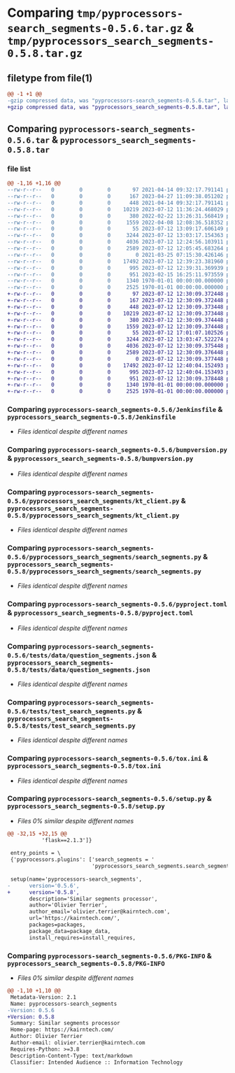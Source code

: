 # Comparing `tmp/pyprocessors-search_segments-0.5.6.tar.gz` & `tmp/pyprocessors_search_segments-0.5.8.tar.gz`

## filetype from file(1)

```diff
@@ -1 +1 @@
-gzip compressed data, was "pyprocessors-search_segments-0.5.6.tar", last modified: Wed Jul 12 13:09:38 2023, max compression
+gzip compressed data, was "pyprocessors_search_segments-0.5.8.tar", last modified: Fri Jan  1 00:00:00 2016, max compression
```

## Comparing `pyprocessors-search_segments-0.5.6.tar` & `pyprocessors_search_segments-0.5.8.tar`

### file list

```diff
@@ -1,16 +1,16 @@
--rw-r--r--   0        0        0       97 2021-04-14 09:32:17.791141 pyprocessors-search_segments-0.5.6/.dockerignore
--rw-r--r--   0        0        0      167 2023-04-27 11:09:38.051202 pyprocessors-search_segments-0.5.6/.gitignore
--rw-r--r--   0        0        0      448 2021-04-14 09:32:17.791141 pyprocessors-search_segments-0.5.6/Dockerfile
--rw-r--r--   0        0        0    10219 2023-07-12 11:36:24.468029 pyprocessors-search_segments-0.5.6/Jenkinsfile
--rw-r--r--   0        0        0      380 2022-02-22 13:26:31.568419 pyprocessors-search_segments-0.5.6/README.md
--rw-r--r--   0        0        0     1559 2022-04-08 12:08:36.518352 pyprocessors-search_segments-0.5.6/bumpversion.py
--rw-r--r--   0        0        0       55 2023-07-12 13:09:17.606149 pyprocessors-search_segments-0.5.6/pyprocessors_search_segments/__init__.py
--rw-r--r--   0        0        0     3244 2023-07-12 13:03:17.154363 pyprocessors-search_segments-0.5.6/pyprocessors_search_segments/kt_client.py
--rw-r--r--   0        0        0     4036 2023-07-12 12:24:56.103911 pyprocessors-search_segments-0.5.6/pyprocessors_search_segments/search_segments.py
--rw-r--r--   0        0        0     2589 2023-07-12 12:05:45.683264 pyprocessors-search_segments-0.5.6/pyproject.toml
--rw-r--r--   0        0        0        0 2021-03-25 07:15:30.426146 pyprocessors-search_segments-0.5.6/tests/__init__.py
--rw-r--r--   0        0        0    17492 2023-07-12 12:39:23.381960 pyprocessors-search_segments-0.5.6/tests/data/question_segments.json
--rw-r--r--   0        0        0      995 2023-07-12 12:39:31.369939 pyprocessors-search_segments-0.5.6/tests/test_search_segments.py
--rw-r--r--   0        0        0      951 2023-02-15 16:25:11.973559 pyprocessors-search_segments-0.5.6/tox.ini
--rw-r--r--   0        0        0     1340 1970-01-01 00:00:00.000000 pyprocessors-search_segments-0.5.6/setup.py
--rw-r--r--   0        0        0     2525 1970-01-01 00:00:00.000000 pyprocessors-search_segments-0.5.6/PKG-INFO
+-rw-r--r--   0        0        0       97 2023-07-12 12:30:09.372448 pyprocessors_search_segments-0.5.8/.dockerignore
+-rw-r--r--   0        0        0      167 2023-07-12 12:30:09.372448 pyprocessors_search_segments-0.5.8/.gitignore
+-rw-r--r--   0        0        0      448 2023-07-12 12:30:09.373448 pyprocessors_search_segments-0.5.8/Dockerfile
+-rw-r--r--   0        0        0    10219 2023-07-12 12:30:09.373448 pyprocessors_search_segments-0.5.8/Jenkinsfile
+-rw-r--r--   0        0        0      380 2023-07-12 12:30:09.374448 pyprocessors_search_segments-0.5.8/README.md
+-rw-r--r--   0        0        0     1559 2023-07-12 12:30:09.374448 pyprocessors_search_segments-0.5.8/bumpversion.py
+-rw-r--r--   0        0        0       55 2023-07-12 17:01:07.102526 pyprocessors_search_segments-0.5.8/pyprocessors_search_segments/__init__.py
+-rw-r--r--   0        0        0     3244 2023-07-12 13:03:47.522274 pyprocessors_search_segments-0.5.8/pyprocessors_search_segments/kt_client.py
+-rw-r--r--   0        0        0     4036 2023-07-12 12:30:09.375448 pyprocessors_search_segments-0.5.8/pyprocessors_search_segments/search_segments.py
+-rw-r--r--   0        0        0     2589 2023-07-12 12:30:09.376448 pyprocessors_search_segments-0.5.8/pyproject.toml
+-rw-r--r--   0        0        0        0 2023-07-12 12:30:09.377448 pyprocessors_search_segments-0.5.8/tests/__init__.py
+-rw-r--r--   0        0        0    17492 2023-07-12 12:40:04.152493 pyprocessors_search_segments-0.5.8/tests/data/question_segments.json
+-rw-r--r--   0        0        0      995 2023-07-12 12:40:04.153493 pyprocessors_search_segments-0.5.8/tests/test_search_segments.py
+-rw-r--r--   0        0        0      951 2023-07-12 12:30:09.378448 pyprocessors_search_segments-0.5.8/tox.ini
+-rw-r--r--   0        0        0     1340 1970-01-01 00:00:00.000000 pyprocessors_search_segments-0.5.8/setup.py
+-rw-r--r--   0        0        0     2525 1970-01-01 00:00:00.000000 pyprocessors_search_segments-0.5.8/PKG-INFO
```

### Comparing `pyprocessors-search_segments-0.5.6/Jenkinsfile` & `pyprocessors_search_segments-0.5.8/Jenkinsfile`

 * *Files identical despite different names*

### Comparing `pyprocessors-search_segments-0.5.6/bumpversion.py` & `pyprocessors_search_segments-0.5.8/bumpversion.py`

 * *Files identical despite different names*

### Comparing `pyprocessors-search_segments-0.5.6/pyprocessors_search_segments/kt_client.py` & `pyprocessors_search_segments-0.5.8/pyprocessors_search_segments/kt_client.py`

 * *Files identical despite different names*

### Comparing `pyprocessors-search_segments-0.5.6/pyprocessors_search_segments/search_segments.py` & `pyprocessors_search_segments-0.5.8/pyprocessors_search_segments/search_segments.py`

 * *Files identical despite different names*

### Comparing `pyprocessors-search_segments-0.5.6/pyproject.toml` & `pyprocessors_search_segments-0.5.8/pyproject.toml`

 * *Files identical despite different names*

### Comparing `pyprocessors-search_segments-0.5.6/tests/data/question_segments.json` & `pyprocessors_search_segments-0.5.8/tests/data/question_segments.json`

 * *Files identical despite different names*

### Comparing `pyprocessors-search_segments-0.5.6/tests/test_search_segments.py` & `pyprocessors_search_segments-0.5.8/tests/test_search_segments.py`

 * *Files identical despite different names*

### Comparing `pyprocessors-search_segments-0.5.6/tox.ini` & `pyprocessors_search_segments-0.5.8/tox.ini`

 * *Files identical despite different names*

### Comparing `pyprocessors-search_segments-0.5.6/setup.py` & `pyprocessors_search_segments-0.5.8/setup.py`

 * *Files 0% similar despite different names*

```diff
@@ -32,15 +32,15 @@
           'flask==2.1.3']}
 
 entry_points = \
 {'pyprocessors.plugins': ['search_segments = '
                           'pyprocessors_search_segments.search_segments:SearchSegmentsProcessor']}
 
 setup(name='pyprocessors-search_segments',
-      version='0.5.6',
+      version='0.5.8',
       description='Similar segments processor',
       author='Olivier Terrier',
       author_email='olivier.terrier@kairntech.com',
       url='https://kairntech.com/',
       packages=packages,
       package_data=package_data,
       install_requires=install_requires,
```

### Comparing `pyprocessors-search_segments-0.5.6/PKG-INFO` & `pyprocessors_search_segments-0.5.8/PKG-INFO`

 * *Files 0% similar despite different names*

```diff
@@ -1,10 +1,10 @@
 Metadata-Version: 2.1
 Name: pyprocessors-search_segments
-Version: 0.5.6
+Version: 0.5.8
 Summary: Similar segments processor
 Home-page: https://kairntech.com/
 Author: Olivier Terrier
 Author-email: olivier.terrier@kairntech.com
 Requires-Python: >=3.8
 Description-Content-Type: text/markdown
 Classifier: Intended Audience :: Information Technology
```

